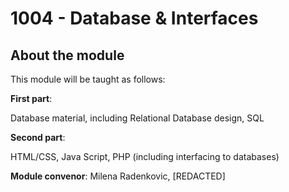 # 1004 - Database & Interfaces

## About the module
This module will be taught as follows:

**First part**:

Database material, including Relational Database design,  SQL

**Second part**:

HTML/CSS, Java Script, PHP (including interfacing to databases)

**Module convenor**:
Milena Radenkovic, [REDACTED]